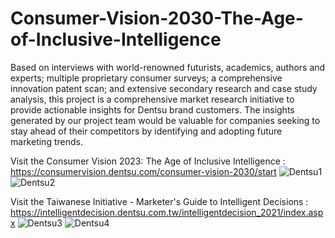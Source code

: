 # Consumer-Vision-2030-The-Age-of-Inclusive-Intelligence
Based on interviews with world-renowned futurists, academics, authors and experts; multiple proprietary consumer surveys; a comprehensive innovation patent scan; and extensive secondary research and case study analysis, this project is a comprehensive market research initiative to provide actionable insights for Dentsu brand customers. The insights generated by our project team would be valuable for companies seeking to stay ahead of their competitors by identifying and adopting future marketing trends.

Visit the Consumer Vision 2023: The Age of Inclusive Intelligence :                   
https://consumervision.dentsu.com/consumer-vision-2030/start
![Dentsu1](https://user-images.githubusercontent.com/98137584/226079524-de5791b9-1660-45fe-8413-7b39ab510839.jpg)
![Dentsu2](https://user-images.githubusercontent.com/98137584/226079556-61c40b39-63b5-4f89-8c71-f1efb776a004.jpg)




Visit the Taiwanese Initiative - Marketer's Guide to Intelligent Decisions : 
https://intelligentdecision.dentsu.com.tw/intelligentdecision_2021/index.aspx
![Dentsu3](https://user-images.githubusercontent.com/98137584/226080207-f65b7c9d-b5d2-40d8-85be-e6522640b6e8.jpg)
![Dentsu4](https://user-images.githubusercontent.com/98137584/226080210-14d19d43-273a-4fcf-9856-c9468f9d30b8.jpg)
